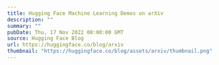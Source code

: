```yaml
---
title: Hugging Face Machine Learning Demos on arXiv
description: ""
summary: ""
pubDate: Thu, 17 Nov 2022 00:00:00 GMT
source: Hugging Face Blog
url: https://huggingface.co/blog/arxiv
thumbnail: "https://huggingface.co/blog/assets/arxiv/thumbnail.png"
---
```


